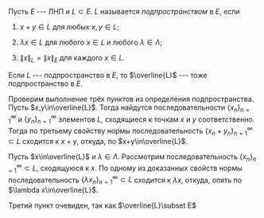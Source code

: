 Пусть $E$ --- ЛНП и $L\subset E$. $L$ называется *подпространством* в
$E$, если

1)  $x+y\in L$ для любых $x,y\in L$;

2)  $\lambda x\in L$ для любого $x\in L$ и любого $\lambda\in\Lambda$;

3)  $\lVert x \rVert_L = \lVert x \rVert_E$ для каждого $x\in L$.

Если $L$ --- подпространство в $E$, то $\overline{L}$ --- тоже подпространство в $E$.

Проверим выполнение трёх пунктов из определения подпространства. 
Пусть $x,y\in\overline{L}$. 
Тогда найдутся последовательности $\{x_n\}_{n=1}^\infty$ и $\{y_n\}_{n=1}^\infty$ элементов $L$, сходящиеся к точкам $x$ и $y$ соответственно. Тогда по третьему свойству нормы последовательность $\{x_n+y_n\}_{n=1}^\infty\subset L$ сходится к $x+y$, откуда, по $x+y\in\overline{L}$.

Пусть $x\in\overline{L}$ и $\lambda\in\Lambda$. Рассмотрим последовательность $\{x_{n}\}_{n=1}^\infty\subset L$, сходящуюся к $x$. По
одному из доказанных свойств нормы последовательность
$\{\lambda x_n\}_{n=1}^\infty\subset L$ сходится к $\lambda x$, откуда, опять по $\lambda x\in\overline{L}$.

Третий пункт очевиден, так как $\overline{L}\subset E$